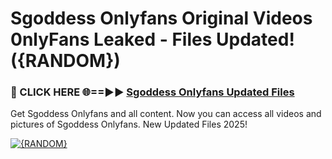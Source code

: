 # Sgoddess Onlyfans Original Videos 0nlyFans Leaked - Files Updated! ({RANDOM})

<h3>🔴 CLICK HERE 🌐==►► <a href="https://betterlinks.top/A2PfLJ" rel="nofollow">Sgoddess Onlyfans Updated Files</a></h3>

Get Sgoddess Onlyfans and all content. Now you can access all videos and pictures of Sgoddess Onlyfans. New Updated Files 2025!

[![{RANDOM}](https://i.imgur.com/ppqm5kG.gif)](https://betterlinks.top/A2PfLJ)